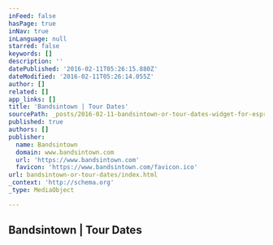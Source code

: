 ```yaml
---
inFeed: false
hasPage: true
inNav: true
inLanguage: null
starred: false
keywords: []
description: ''
datePublished: '2016-02-11T05:26:15.880Z'
dateModified: '2016-02-11T05:26:14.055Z'
author: []
related: []
app_links: []
title: 'Bandsintown | Tour Dates'
sourcePath: _posts/2016-02-11-bandsintown-or-tour-dates-widget-for-espresso-from-hell-usi.md
published: true
authors: []
publisher:
  name: Bandsintown
  domain: www.bandsintown.com
  url: 'https://www.bandsintown.com'
  favicon: 'https://www.bandsintown.com/favicon.ico'
url: bandsintown-or-tour-dates/index.html
_context: 'http://schema.org'
_type: MediaObject

---
```

<article style=""><h1>Bandsintown | Tour Dates</h1></article>